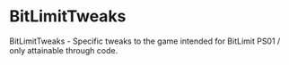 BitLimitTweaks
==============

BitLimitTweaks - Specific tweaks to the game intended for BitLimit PS01 / only attainable through code.